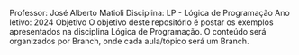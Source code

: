 Professor: José Alberto Matioli
Disciplina: LP - Lógica de Programação
Ano letivo: 2024
Objetivo
O objetivo deste repositório é postar os exemplos apresentados na disciplina Lógica de Programação. O conteúdo será organizados por Branch, onde cada aula/tópico será um Branch.
